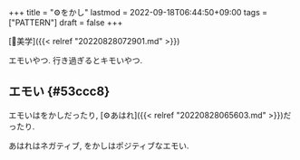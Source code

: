 +++
title = "⚙をかし"
lastmod = 2022-09-18T06:44:50+09:00
tags = ["PATTERN"]
draft = false
+++

[🔖美学]({{< relref "20220828072901.md" >}})

エモいやつ. 行き過ぎるとキモいやつ.


## エモい {#53ccc8}

エモいはをかしだったり, [⚙あはれ]({{< relref "20220828065603.md" >}})だったり.

あはれはネガティブ, をかしはポジティブなエモい.

